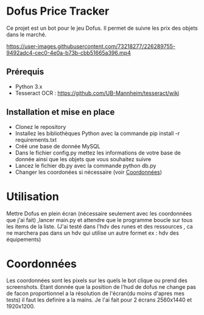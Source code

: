 # Dofus Price Tracker

Ce projet est un bot pour le jeu Dofus. Il permet de suivre les prix des objets dans le marché.

https://user-images.githubusercontent.com/73218277/226289755-9492adc4-cec0-4e0a-b73b-cbb51665a396.mp4



## Prérequis

- Python 3.x
- Tesseract OCR : https://github.com/UB-Mannheim/tesseract/wiki

## Installation et mise en place

- Clonez le repository
- Installez les bibliothèques Python avec la commande pip install -r requirements.txt
- Créé une base de donnée MySQL
- Dans le fichier config.py mettez les informations de votre base de donnée ainsi que les objets que vous souhaitez suivre
- Lancez le fichier db.py avec la commande python db.py
- Changer les coordonées si nécessaire (voir [Coordonnées](#coordonnées))

# Utilisation

Mettre Dofus en plein écran (nécessaire seulement avec les coordonnées que j'ai fait) ,lancer main.py et attendre que le programme boucle sur tous les items de la liste.
(J'ai testé dans l'hdv des runes et des ressources , ca ne marchera pas dans un hdv qui utilise un autre formet ex : hdv des équipements)

# Coordonnées

Les coordonnées sont les pixels sur les quels le bot clique ou prend des screenshots. Etant donnée que la position de l'hud de dofus ne change pas de facon proportionnel a la résolution de l'écran(du moins d'apres mes tests) il faut les definire a la mains. Je l'ai fait pour 2 écrans 2560x1440 et 1920x1200.

